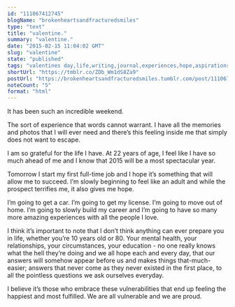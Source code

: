 ```yaml
---
id: "111067412745"
blogName: "brokenheartsandfracturedsmiles"
type: "text"
title: "valentine."
summary: "valentine."
date: "2015-02-15 11:04:02 GMT"
slug: "valentine"
state: "published"
tags: "valentines day,life,writing,journal,experiences,hope,aspirations"
shortUrl: "https://tmblr.co/ZDb_Wm1dS8Za9"
postUrl: "https://brokenheartsandfracturedsmiles.tumblr.com/post/111067412745/valentine"
noteCount: "5"
format: "html"
---
```


It has been such an incredible weekend. 

The sort of experience that words cannot warrant. I have all the memories and photos that I will ever need and there’s this feeling inside me that simply does not want to escape. 

I am so grateful for the life I have. At 22 years of age, I feel like I have so much ahead of me and I know that 2015 will be a most spectacular year. 

Tomorrow I start my first full-time job and I hope it’s something that will allow me to succeed. I’m slowly beginning to feel like an adult and while the prospect terrifies me, it also gives me hope. 

I’m going to get a car. I’m going to get my license. I’m going to move out of home. I’m going to slowly build my career and I’m going to have so many more amazing experiences with all the people I love. 

I think it’s important to note that I don’t think anything can ever prepare you in life, whether you’re 10 years old or 80. Your mental health, your relationships, your circumstances, your education - no one really knows what the hell they’re doing and we all hope each and every day, that our answers will somehow appear before us and makes things that-much-easier; answers that never come as they never existed in the first place, to all the pointless questions we ask ourselves everyday. 

I believe it’s those who embrace these vulnerabilities that end up feeling the happiest and most fulfilled. We are all vulnerable and we are proud.